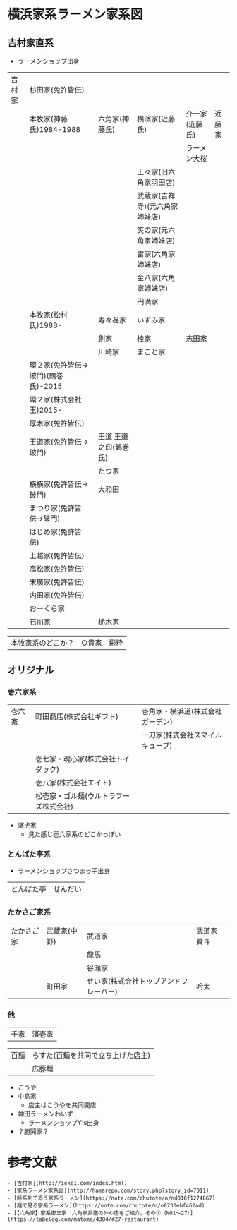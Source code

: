 # 横浜家系ラーメン家系図

## 吉村家直系
- ラーメンショップ出身

|        |                                     |                       |                                |                |        |
| ---    | ---                                 | ---                   | ---                            | ---            | ---    |
| 吉村家 | 杉田家(免許皆伝)                    |                       |                                |                |        |
|        | 本牧家(神藤氏)1984-1988             | 六角家(神藤氏)        | 横濱家(近藤氏)                 | 介一家(近藤氏) | 近藤家 |
|        |                                     |                       |                                | ラーメン大桜   |        |
|        |                                     |                       | 上々家(旧六角家羽田店)         |                |        |
|        |                                     |                       | 武蔵家(吉祥寺)(元六角家姉妹店) |                |        |
|        |                                     |                       | 笑の家(元六角家姉妹店)         |                |        |
|        |                                     |                       | 雷家(六角家姉妹店)             |                |        |
|        |                                     |                       | 金八家(六角家姉妹店)           |                |        |
|        |                                     |                       | 円満家                         |                |        |
|        | 本牧家(松村氏)1988-                 | 寿々㐂家              | いずみ家                       |                |        |
|        |                                     | 創家                  | 桂家                           | 志田家         |        |
|        |                                     | 川崎家                | まこと家                       |                |        |
|        | 環２家(免許皆伝->破門)(鶴巻氏)-2015 |                       |                                |                |        |
|        | 環２家(株式会社玉)2015-             |                       |                                |                |        |
|        | 厚木家(免許皆伝)                    |                       |                                |                |        |
|        | 王道家(免許皆伝->破門)              | 王道 王道之印(鶴巻氏) |                                |                |        |
|        |                                     | たつ家                |                                |                |        |
|        | 横横家(免許皆伝->破門)              | 大和田                |                                |                |        |
|        | まつり家(免許皆伝->破門)            |                       |                                |                |        |
|        | はじめ家(免許皆伝)                  |                       |                                |                |        |
|        | 上越家(免許皆伝)                    |                       |                                |                |        |
|        | 高松家(免許皆伝)                    |                       |                                |                |        |
|        | 末廣家(免許皆伝)                    |                       |                                |                |        |
|        | 内田家(免許皆伝)                    |                       |                                |                |        |
|        | おーくら家                          |                       |                                |                |        |
|        | 石川家                              | 栃木家                |                                |                |        |

|                    |        |       |
| ---                | ---    | ---   |
| 本牧家系のどこか？ | ○貴家 | 飛粋  |

## オリジナル

### 壱六家系

|        |                                        |                                  |
| ---    | ---                                    | ---                              |
| 壱六家 | 町田商店(株式会社ギフト)               | 壱角家・横浜道(株式会社ガーデン) |
|        |                                        | 一刀家(株式会社スマイルキューブ) |
|        | 壱七家・魂心家(株式会社トイダック)     |                                  |
|        | 壱八家(株式会社エイト)                 |                                  |
|        | 松壱家・ゴル麺(ウルトラフーズ株式会社) |                                  |

- 濱虎家
    - 見た感じ壱六家系のどこかっぽい

### とんぱた亭系
- ラーメンショップさつまっ子出身

|            |          |
| ---        | ---      |
| とんぱた亭 | せんだい |

### たかさご家系
|            |              |                                        |             |
| ---        | ---          | ---                                    | ---         |
| たかさご家 | 武蔵家(中野) | 武道家                                 | 武道家 賢斗 |
|            |              | 龍馬                                   |             |
|            |              | 谷瀬家                                 |             |
|            | 町田家       | せい家(株式会社トップアンドフレーバー) | 吟太        |

### 他

|      |        |
| ---  | ---    |
| 千家 | 濱壱家 |

|      |                                    |
| ---  | ---                                |
| 百麺 | らすた(百麺を共同で立ち上げた店主) |
|      | 広豚麺                             |


- こうや
- 中島家
    - 店主はこうやを共同開店
- 神田ラーメンわいず
    - ラーメンショップY's出身
- ？勝鬨家？



# 参考文献
    - [吉村家](http://ieke1.com/index.html)
    - [家系ラーメン家系図](http://hamarepo.com/story.php?story_id=7011)
   	- [時系列で追う家系ラーメン](https://note.com/chutote/n/nd016f1274867)
    - [麺で見る家系ラーメン](https://note.com/chutote/n/n8730ebf462ad)
    - [【六角家】家系御三家　六角家系譜のﾗｰﾒﾝ店をご紹介。その①（NO1～27）](https://tabelog.com/matome/4384/#27-restaurant)
